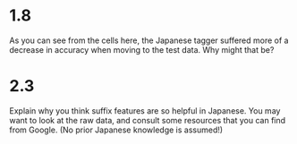 # 1.8

As you can see from the cells here, the Japanese tagger suffered more of a decrease in accuracy when moving to the test data. Why might that be?


# 2.3

Explain why you think suffix features are so helpful in Japanese. You may want to look at the raw data, and consult some resources that you can find from Google. (No prior Japanese knowledge is assumed!)

